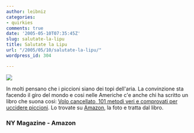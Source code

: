 ```yaml
---
author: leibniz
categories:
- quirkies
comments: true
date: '2005-05-10T07:35:45Z'
slug: salutate-la-lipu
title: Salutate la Lipu
url: "/2005/05/10/salutate-la-lipu/"
wordpress_id: 304

---
```

![](https://www.newyorkmetro.com/images/news/05/05/intel/diepigeondie050509_400.jpg)  
  
In molti pensano che i piccioni siano dei topi dell'aria. La
convinzione sta facendo il giro del mondo e cosi nelle Americhe c'e
anche chi ha scritto un libro che suona cosi: [Volo cancellato, 101 metodi veri e comprovati per uccidere piccioni](https://www.newyorkmetro.com/nymetro/news/people/columns/intelligencer/11968/index.html). Lo trovate su [Amazon](https://www.amazon.com/exec/obidos/ASIN/0976141604/ref=nosim/edazzlenet-20/103-7479069-5931020?dev-t=08FC0AFA9SSP0BEHY8G2), la foto e tratta dal libro.  



### NY Magazine - Amazon
